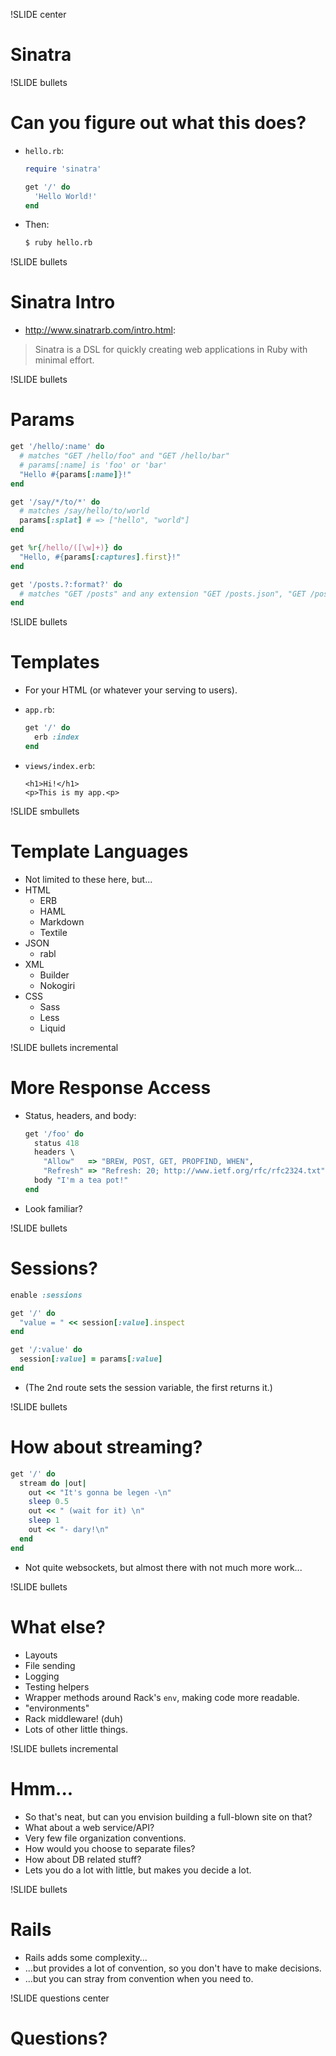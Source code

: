 !SLIDE center
# Sinatra

!SLIDE bullets
# Can you figure out what this does?

* `hello.rb`:

    ```ruby
    require 'sinatra'

    get '/' do
      'Hello World!'
    end
    ```
* Then:

    ```bash
    $ ruby hello.rb
    ```

!SLIDE bullets
# Sinatra Intro

* http://www.sinatrarb.com/intro.html:

> Sinatra is a DSL for quickly creating web applications in Ruby with minimal effort.

!SLIDE bullets
# Params

```ruby
get '/hello/:name' do
  # matches "GET /hello/foo" and "GET /hello/bar"
  # params[:name] is 'foo' or 'bar'
  "Hello #{params[:name]}!"
end

get '/say/*/to/*' do
  # matches /say/hello/to/world
  params[:splat] # => ["hello", "world"]
end

get %r{/hello/([\w]+)} do
  "Hello, #{params[:captures].first}!"
end

get '/posts.?:format?' do
  # matches "GET /posts" and any extension "GET /posts.json", "GET /posts.xml" etc.
end
```

!SLIDE bullets
# Templates

* For your HTML (or whatever your serving to users).
* `app.rb`:

    ```ruby
    get '/' do
      erb :index
    end
    ```
* `views/index.erb`:

    ```erb
    <h1>Hi!</h1>
    <p>This is my app.<p>
    ```

!SLIDE smbullets
# Template Languages

* Not limited to these here, but...
* HTML
    * ERB
    * HAML
    * Markdown
    * Textile
* JSON
    * rabl
* XML
    * Builder
    * Nokogiri
* CSS
    * Sass
    * Less
    * Liquid

!SLIDE bullets incremental
# More Response Access

* Status, headers, and body:

    ```ruby
    get '/foo' do
      status 418
      headers \
        "Allow"   => "BREW, POST, GET, PROPFIND, WHEN",
        "Refresh" => "Refresh: 20; http://www.ietf.org/rfc/rfc2324.txt"
      body "I'm a tea pot!"
    end
    ```
* Look familiar?

!SLIDE bullets
# Sessions?

```ruby
enable :sessions

get '/' do
  "value = " << session[:value].inspect
end

get '/:value' do
  session[:value] = params[:value]
end
```

* (The 2nd route sets the session variable, the first returns it.)


!SLIDE bullets
# How about streaming?

```ruby
get '/' do
  stream do |out|
    out << "It's gonna be legen -\n"
    sleep 0.5
    out << " (wait for it) \n"
    sleep 1
    out << "- dary!\n"
  end
end
```

* Not quite websockets, but almost there with not much more work...

!SLIDE bullets
# What else?

* Layouts
* File sending
* Logging
* Testing helpers
* Wrapper methods around Rack's `env`, making code more readable.
* "environments"
* Rack middleware! (duh)
* Lots of other little things.


!SLIDE bullets incremental
# Hmm...

* So that's neat, but can you envision building a full-blown site on that?
* What about a web service/API?
* Very few file organization conventions.
* How would you choose to separate files?
* How about DB related stuff?
* Lets you do a lot with little, but makes you decide a lot.

!SLIDE bullets
# Rails

* Rails adds some complexity...
* ...but provides a lot of convention, so you don't have to make decisions.
* ...but you can stray from convention when you need to.

!SLIDE questions center
# Questions?
